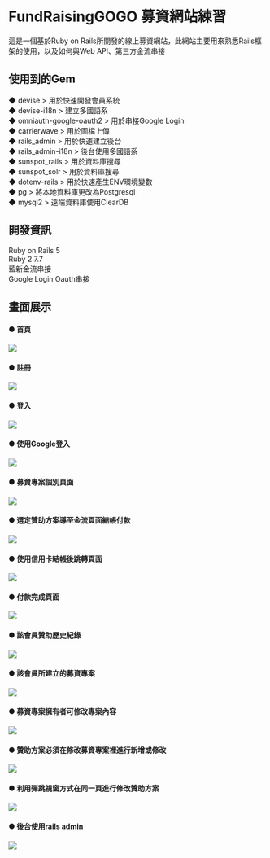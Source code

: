 
# FundRaisingGOGO 募資網站練習
這是一個基於Ruby on Rails所開發的線上募資網站，此網站主要用來熟悉Rails框架的使用，以及如何與Web API、第三方金流串接

## 使用到的Gem

◆ devise                    > 用於快速開發會員系統
<br/>
◆ devise-i18n               > 建立多國語系
<br/>
◆ omniauth-google-oauth2    > 用於串接Google Login
<br/>
◆ carrierwave               > 用於圖檔上傳
<br/>
◆ rails_admin               > 用於快速建立後台
<br/>
◆ rails_admin-i18n          > 後台使用多國語系
<br/>
◆ sunspot_rails             > 用於資料庫搜尋
<br/>
◆ sunspot_solr              > 用於資料庫搜尋
<br/>
◆ dotenv-rails              > 用於快速產生ENV環境變數
<br/>
◆ pg                        > 將本地資料庫更改為Postgresql
<br/>
◆ mysql2                    > 遠端資料庫使用ClearDB 
<br/>

##  開發資訊
Ruby on Rails 5
<br/>
Ruby  2.7.7
<br/>
藍新金流串接
<br/>
Google Login Oauth串接


##  畫面展示

<h4>● 首頁<h4/> 
<img src="https://i.imgur.com/y20Qvqn.png">

<h4>● 註冊<h4/>
<img src="https://i.imgur.com/SXgBETk.png">

<h4>● 登入<h4/>
<img src="https://i.imgur.com/r4Z6gPl.png">

<h4>● 使用Google登入<h4/>
<img src="https://i.imgur.com/1VX4ZrJ.png">

<h4>● 募資專案個別頁面<h4/>
<img src="https://i.imgur.com/6beo71V.png">

<h4>● 選定贊助方案導至金流頁面結帳付款<h4/>
<img src="https://i.imgur.com/2ouyOma.png">

<h4>● 使用信用卡結帳後跳轉頁面<h4/>
<img src="https://i.imgur.com/FynNJYi.png">

<h4>● 付款完成頁面<h4/>
<img src="https://i.imgur.com/pE412uK.png">

<h4>● 該會員贊助歷史紀錄<h4/>
<img src="https://i.imgur.com/qQ4Vrpp.png">

<h4>● 該會員所建立的募資專案<h4/>
<img src="https://i.imgur.com/w1cvok9.png">
  
<h4>● 募資專案擁有者可修改專案內容<h4/>
<img src="https://i.imgur.com/u5TFeW7.png">
    
<h4>● 贊助方案必須在修改募資專案裡進行新增或修改<h4/>
<img src="https://i.imgur.com/ZMtmT8g.png">
      
<h4>● 利用彈跳視窗方式在同一頁進行修改贊助方案<h4/>
<img src="https://i.imgur.com/iP5ZihK.png">

<h4>● 後台使用rails admin<h4/>
<img src="https://i.imgur.com/qv1Z2xs.png">
  
